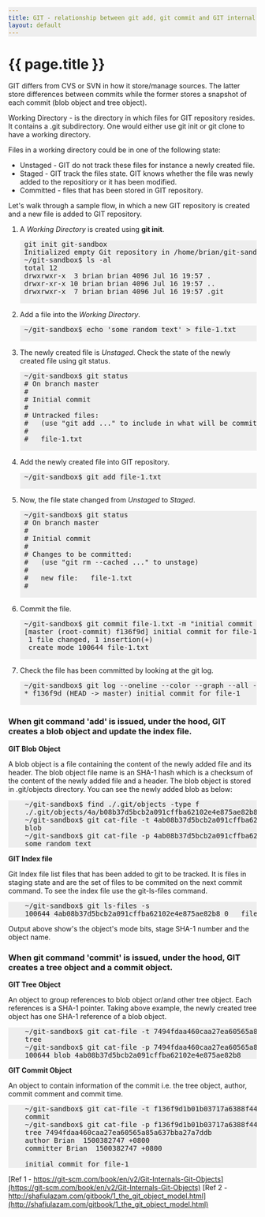 ```yaml
---
title: GIT - relationship between git add, git commit and GIT internal representation
layout: default
---
```


{{ page.title }}
================
<head>
<style>
pre {
    background: #eee !important;
    display: block;
    font-family: monospace;
    white-space: pre;
    margin: 1em 0;
}
</style>
</head>

GIT differs from CVS or SVN in how it store/manage sources. The latter store differences between commits while the former stores a snapshot of each commit (blob object and tree object).

Working Directory - is the directory in which files for GIT repository resides. It contains a .git subdirectory. One would either 
use git init or git clone to have a working directory.

Files in a working directory could be in one of the following state:

* Unstaged - GIT do not track these files for instance a newly created file.
* Staged - GIT track the files state. GIT knows whether the file was newly added to the repositiory or it has been modified. 
* Committed - files that has been stored in GIT repository.


Let's walk through a sample flow, in which a new GIT repository is created and a new file is added to GIT repository.

1. A *Working Directory* is created using **git init**.
	<pre>
	git init git-sandbox
	Initialized empty Git repository in /home/brian/git-sandbox/.git/
	~/git-sandbox$ ls -al
	total 12
	drwxrwxr-x  3 brian brian 4096 Jul 16 19:57 .
	drwxr-xr-x 10 brian brian 4096 Jul 16 19:57 ..
	drwxrwxr-x  7 brian brian 4096 Jul 16 19:57 .git
	</pre>
2. Add a file into the *Working Directory*. 
	<pre>
	~/git-sandbox$ echo 'some random text' > file-1.txt
	</pre>
3. The newly created file is *Unstaged*. Check the state of the newly created file using git status.
	<pre>
	~/git-sandbox$ git status
	# On branch master
	#
	# Initial commit
	#
	# Untracked files:
	#   (use "git add <file>..." to include in what will be committed)
	#
	#	file-1.txt
	</pre>
4. Add the newly created file into GIT repository. 
	<pre>
	~/git-sandbox$ git add file-1.txt
	</pre>
5. Now, the file state changed from *Unstaged* to *Staged*.
	<pre>
	~/git-sandbox$ git status
	# On branch master
	#
	# Initial commit
	#
	# Changes to be committed:
	#   (use "git rm --cached <file>..." to unstage)
	#
	#	new file:   file-1.txt
	#
	</pre>
6. Commit the file.
	<pre>
	~/git-sandbox$ git commit file-1.txt -m "initial commit for file-1"
	[master (root-commit) f136f9d] initial commit for file-1
	 1 file changed, 1 insertion(+)
	 create mode 100644 file-1.txt
	</pre>
7. Check the file has been committed by looking at the git log.
	<pre>
	~/git-sandbox$ git log --oneline --color --graph --all --decorate
	* f136f9d (HEAD -> master) initial commit for file-1
	</pre>



### When git command 'add' is issued, under the hood, GIT creates a blob object and update the index file. 

**GIT Blob Object**

A blob object is a file containing the content of the newly added file and its header. The blob object file name is an SHA-1 hash which is a checksum of the content of the newly added file and a header. The blob object is stored in .git/objects directory. You can see the newly added blob as below:

<pre>
	~/git-sandbox$ find ./.git/objects -type f
	./.git/objects/4a/b08b37d5bcb2a091cffba62102e4e875ae82b8
	~/git-sandbox$ git cat-file -t 4ab08b37d5bcb2a091cffba62102e4e875ae82b8
	blob
	~/git-sandbox$ git cat-file -p 4ab08b37d5bcb2a091cffba62102e4e875ae82b8
	some random text
</pre>

**GIT Index file**

Git Index file list files that has been added to git to be tracked. It is files in staging state and are the set of files to be commited on the next commit command. To see the index file use the git-ls-files command.

<pre>
	~/git-sandbox$ git ls-files -s
	100644 4ab08b37d5bcb2a091cffba62102e4e875ae82b8 0	file-1.txt
</pre>

Output above show's the object's mode bits, stage SHA-1 number and the object name.

### When git command 'commit' is issued, under the hood, GIT creates a tree object and a commit object.

**GIT Tree Object**

An object to group references to blob object or/and other tree object. Each references is a SHA-1 pointer. Taking above example, the newly created tree object has one SHA-1 reference of a blob object.

<pre>
	~/git-sandbox$ git cat-file -t 7494fdaa460caa27ea60565a85a637bba27a7ddb
	tree
	~/git-sandbox$ git cat-file -p 7494fdaa460caa27ea60565a85a637bba27a7ddb
	100644 blob 4ab08b37d5bcb2a091cffba62102e4e875ae82b8	file-1.txt
</pre>

**GIT Commit Object**

An object to contain information of the commit i.e. the tree object, author, commit comment and commit time.

<pre>
	~/git-sandbox$ git cat-file -t f136f9d1b01b03717a6388f449e21fa9bac999f5
	commit
	~/git-sandbox$ git cat-file -p f136f9d1b01b03717a6388f449e21fa9bac999f5
	tree 7494fdaa460caa27ea60565a85a637bba27a7ddb
	author Brian <brian@brian.com> 1500382747 +0800
	committer Brian <brian@brian.com> 1500382747 +0800
	
	initial commit for file-1
</pre>


[Ref 1 - https://git-scm.com/book/en/v2/Git-Internals-Git-Objects](https://git-scm.com/book/en/v2/Git-Internals-Git-Objects)
[Ref 2 - http://shafiulazam.com/gitbook/1_the_git_object_model.html](http://shafiulazam.com/gitbook/1_the_git_object_model.html)
